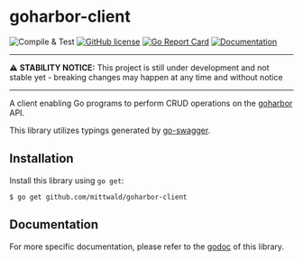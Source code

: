 # goharbor-client

![Compile & Test](https://github.com/mittwald/goharbor-client/workflows/Compile%20&%20Test/badge.svg)
[![GitHub license](https://img.shields.io/github/license/mittwald/goharbor-client.svg)](https://github.com/mittwald/goharbor-client/blob/master/LICENSE)
[![Go Report Card](https://goreportcard.com/badge/github.com/mittwald/goharbor-client)](https://goreportcard.com/report/github.com/mittwald/goharbor-client)
[![Documentation](https://godoc.org/github.com/mittwald/goharbor-client?status.svg)](https://pkg.go.dev/github.com/mittwald/goharbor-client)

<hr />

:warning: **STABILITY NOTICE:** This project is still under development and not stable yet - breaking changes may happen at any time and without notice

<hr/>

A client enabling Go programs to perform CRUD operations on the [goharbor](https://github.com/goharbor/harbor) API.

This library utilizes typings generated by [go-swagger](https://github.com/go-swagger/go-swagger).

## Installation

Install this library using `go get`:

    $ go get github.com/mittwald/goharbor-client

## Documentation
For more specific documentation, please refer to the [godoc](https://pkg.go.dev/github.com/mittwald/goharbor-client) of this library.
